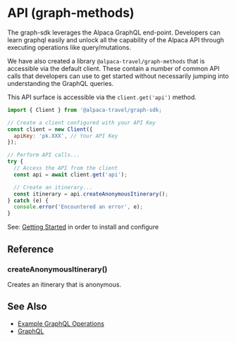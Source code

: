 # API (graph-methods)

The graph-sdk leverages the Alpaca GraphQL end-point. Developers can learn graphql easily and unlock all the capability of the Alpaca API through executing operations like query/mutations.

We have also created a library `@alpaca-travel/graph-methods` that is accessible via the default client. These contain a number of common API calls that developers can use to get started without necessarily jumping into understanding the GraphQL queries.

This API surface is accessible via the `client.get('api')` method.

```javascript
import { Client } from '@alpaca-travel/graph-sdk;

// Create a client configured with your API Key
const client = new Client({
  apiKey: 'pk.XXX', // Your API Key
});

// Perform API calls...
try {
  // Access the API from the client
  const api = await client.get('api');

  // Create an itinerary...
  const itinerary = api.createAnonymousItinerary();
} catch (e) {
  console.error('Encountered an error', e);
}
```

See: [Getting Started](https://github.com/AlpacaTravel/graph-sdk) in order to install and configure

## Reference

### createAnonymousItinerary()

Creates an itinerary that is anonymous.

## See Also

- [Example GraphQL Operations](https://github.com/AlpacaTravel/graph-sdk/blob/master/packages/graph-methods/src/operations.ts)
- [GraphQL](https://github.com/AlpacaTravel/graph-sdk/blob/master/docs/graphql.md)
